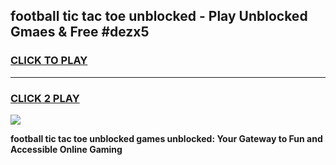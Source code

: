 
## football tic tac toe unblocked - Play Unblocked Gmaes & Free #dezx5
<h3>
<a href="https://news.freeplayer.one?title=football_tic_tac_toe_unblocked&ref=24F">CLICK TO PLAY</a></h3>
<hr>

<h3>
<a href="https://news.freeplayer.one?title=football_tic_tac_toe_unblocked&ref=24F">CLICK 2 PLAY</a>
  
</h3>

<a href="https://news.freeplayer.one?title=football_tic_tac_toe_unblocked&ref=24F/"><img src="https://clearcache.store/games.png"></a>


**football tic tac toe unblocked games unblocked: Your Gateway to Fun and Accessible Online Gaming**
